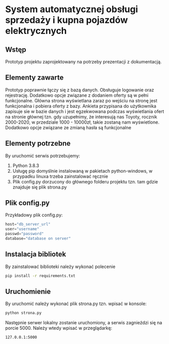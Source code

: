 # System automatycznej obsługi sprzedaży i kupna pojazdów elektrycznych

## Wstęp
Prototyp projektu zaprojektowany na potrzeby prezentacji z dokumentacją.

## Elementy zawarte
Prototyp poprawnie łączy się z bazą danych. Obsługuje logowanie oraz rejestrację. Dodatkowo opcje związane z dodaniem oferty są w pełni funkcjonalne. Główna strona wyświetlana zaraz po wejściu na stronę jest funkcjonalna i pobiera oferty z bazy. Ankieta przypisana do użytkownika zapisuje sie w bazie danych i jest egzekwowana podczas wyświetlania ofert na stronie głównej tzn. gdy uzupełnimy, że interesują nas Toyoty, rocznik 2000-2020, w przedziale 1000 - 10000zł, takie zostaną nam wyświetlone. Dodatkowo opcje związane ze zmianą hasła są funkcjonalne

## Elementy potrzebne
By uruchomić serwis potrzebujemy:

1. Python 3.8.3
2. Usługę pip domyślnie instalowaną w pakietach python-windows, w przypadku linuxa trzeba zainstalować ręcznie
3. Plik config.py dorzucony do głównego folderu projektu tzn. tam gdzie znajduje się plik strona.py

## Plik config.py
Przykładowy plik config.py:

```python
host="db_server_url"
user="username"
passwd="password"
database="database on server"
```

## Instalacja bibliotek

By zainstalować biblioteki należy wykonać polecenie
```bash
pip install -r requirements.txt
```

## Uruchomienie

By uruchomić należy wykonać plik strona.py tzn. wpisać w konsole:

```bash
python strona.py
```

Następnie serwer lokalny zostanie uruchomiony, a serwis zagnieździ się na porcie 5000. Należy wtedy wpisać w przeglądarkę:

```
127.0.0.1:5000
```